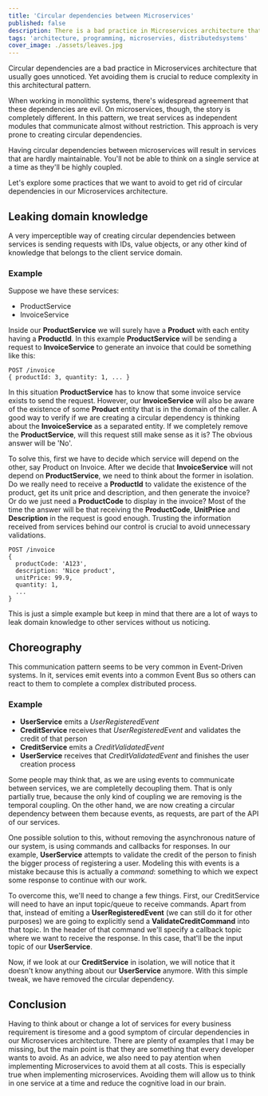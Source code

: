 ```yaml
---
title: 'Circular dependencies between Microservices'
published: false
description: There is a bad practice in Microservices architecture that seems to be totally forgotten
tags: 'architecture, programming, microservies, distributedsystems'
cover_image: ./assets/leaves.jpg
---
```


Circular dependencies are a bad practice in Microservices architecture that usually goes unnoticed. Yet avoiding them is crucial to reduce complexity in this architectural pattern.

When working in monolithic systems, there's widespread agreement that these dependencies are evil. On microservices, though, the story is completely different. In this pattern, we treat services as independent modules that communicate almost without restriction. This approach is very prone to creating circular dependencies.

Having circular dependencies between microservices will result in services that are hardly maintainable. You'll not be able to think on a single service at a time as they'll be highly coupled.

Let's explore some practices that we want to avoid to get rid of circular dependencies in our Microservices architecture.

## Leaking domain knowledge

A very imperceptible way of creating circular dependencies between services is sending requests with IDs, value objects, or any other kind of knowledge that belongs to the client service domain.

### Example

Suppose we have these services:

- ProductService
- InvoiceService

Inside our **ProductService** we will surely have a **Product** with each entity having a **ProductId**. In this example **ProductService** will be sending a request to **InvoiceService** to generate an invoice that could be something like this:

```text
POST /invoice
{ productId: 3, quantity: 1, ... }
```

In this situation **ProductService** has to know that some invoice service exists to send the request. However, our **InvoiceService** will also be aware of the existence of some **Product** entity that is in the domain of the caller. A good way to verify if we are creating a circular dependency is thinking about the **InvoiceService** as a separated entity. If we completely remove the **ProductService**, will this request still make sense as it is? The obvious answer will be 'No'.

To solve this, first we have to decide which service will depend on the other, say Product on Invoice. After we decide that **InvoiceService** will not depend on **ProductService**, we need to think about the former in isolation. Do we really need to receive a **ProductId** to validate the existence of the product, get its unit price and description, and then generate the invoice? Or do we just need a **ProductCode** to display in the invoice? Most of the time the answer will be that receiving the **ProductCode**, **UnitPrice** and **Description** in the request is good enough. Trusting the information received from services behind our control is crucial to avoid unnecessary validations.

```text
POST /invoice
{
  productCode: 'A123',
  description: 'Nice product',
  unitPrice: 99.9,
  quantity: 1,
  ...
}
```

This is just a simple example but keep in mind that there are a lot of ways to leak domain knowledge to other services without us noticing.

## Choreography

This communication pattern seems to be very common in Event-Driven systems. In it, services emit events into a common Event Bus so others can react to them to complete a complex distributed process.

### Example

- **UserService** emits a *UserRegisteredEvent*
- **CreditService** receives that *UserRegisteredEvent* and validates the credit of that person
- **CreditService** emits a *CreditValidatedEvent*
- **UserService** receives that *CreditValidatedEvent* and finishes the user creation process

Some people may think that, as we are using events to communicate  between services, we are completelly decoupling them. That is only partially true, because the only kind of coupling we are removing is the temporal coupling. On the other hand, we are now creating a circular dependency between them because events, as requests, are part of the API of our services.

One possible solution to this, without removing the asynchronous nature of our system, is using commands and callbacks for responses. In our example, **UserService** attempts to validate the credit of the person to finish the bigger  process of registering a user. Modeling this with events is a mistake because this is actually a _command_: something to which we expect some response to continue with our work.

To overcome this, we'll need to change a few things. First, our CreditService will need to have an input topic/queue to receive commands. Apart from that, instead of emiting a **UserRegisteredEvent** (we can still do it for other purposes) we are going to explicitly send a **ValidateCreditCommand** into that topic. In the header of that command we'll specify a callback topic where we want to receive the response. In this case, that'll be the input topic of our **UserService**.

Now, if we look at our **CreditService** in isolation, we will notice that it doesn't know anything about our **UserService** anymore. With this simple tweak, we have removed the circular dependency.

## Conclusion

Having to think about or change a lot of services for every business requirement is tiresome and a good symptom of circular dependencies in our Microservices architecture. There are plenty of examples that I may be missing, but the main point is that they are something that every developer wants to avoid. As an advice, we also need to pay atention when implementing Microservices to avoid them at all costs. This is especially true when implementing microservices. Avoiding them will allow us to think in one service at a time and reduce the cognitive load in our brain.
